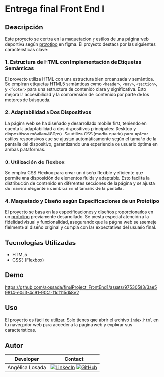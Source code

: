 # Entrega final Front End I

## Descripción

Este proyecto se centra en la maquetacion y estilos de una página web deportiva según [prototipo](https://www.figma.com/file/XW5cnbMW1bpWkedbIUaQcK/12-22-FE1-(Copy)?node-id=0%3A39&mode=dev) en figma. El proyecto destaca por las siguientes características clave:

### 1. Estructura de HTML con Implementación de Etiquetas Semánticas

El proyecto utiliza HTML con una estructura bien organizada y semántica. Se emplean etiquetas HTML5 semánticas como `<header>`, `<nav>`, `<section>`, y `<footer>` para una estructura de contenido clara y significativa. Esto mejora la accesibilidad y la comprensión del contenido por parte de los motores de búsqueda.

### 2. Adaptabilidad a Dos Dispositivos

La página web se ha diseñado y desarrollado mobile first, teniendo en cuenta la adaptabilidad a dos dispositivos principales: Desktop y dispositivos móviles(480px). Se utiliza CSS (media querie) para aplicar estilos responsivos que se ajustan automáticamente según el tamaño de la pantalla del dispositivo, garantizando una experiencia de usuario óptima en ambas plataformas.

### 3. Utilización de Flexbox

Se emplea CSS Flexbox para crear un diseño flexible y eficiente que permite una disposición de elementos fluida y adaptable. Esto facilita la distribución de contenido en diferentes secciones de la página y se ajusta de manera elegante a cambios en el tamaño de la pantalla.

### 4. Maquetado y Diseño según Especificaciones de un Prototipo

El proyecto se basa en las especificaciones y diseños proporcionados en un [prototipo](https://www.figma.com/file/XW5cnbMW1bpWkedbIUaQcK/12-22-FE1-(Copy)?node-id=0%3A39&mode=dev) previamente desarrollado. Se presta especial atención a la fidelidad visual y funcionalidad, asegurando que la página web se asemeje fielmente al diseño original y cumpla con las expectativas del usuario final.

## Tecnologías Utilizadas

- HTML5
- CSS3 (Flexbox)

## Demo

https://github.com/alossada/finalProject_FrontEnd1/assets/97530583/3ae59814-e0d3-4c91-9041-f1cf115d58e2

## Uso

El proyecto es fácil de utilizar. Solo tienes que abrir el archivo `index.html` en tu navegador web para acceder a la página web y explorar sus características.

## Autor 

| Developer | Contact |
| ------------- | ------------- |
| Angélica Losada| [![LinkedIn](https://img.shields.io/badge/linkedin-%230077B5.svg?style=for-the-badge&logo=linkedin&logoColor=white)](https://www.linkedin.com/in/alossada/) [![GitHub](https://img.shields.io/badge/github-%23121011.svg?style=for-the-badge&logo=github&logoColor=white)](https://github.com/alossada) |
